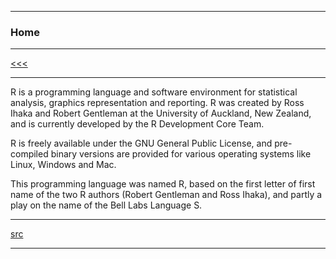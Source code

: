 
---

### Home

---

[<<<]()

---

R is a programming language and software environment for statistical analysis, graphics representation and reporting. 
R was created by Ross Ihaka and Robert Gentleman at the University of Auckland, New Zealand, and is currently developed 
by the R Development Core Team.

R is freely available under the GNU General Public License, and pre-compiled binary versions are provided for 
various operating systems like Linux, Windows and Mac.

This programming language was named R, based on the first letter of first name of the two R authors 
(Robert Gentleman and Ross Ihaka), and partly a play on the name of the Bell Labs Language S.

---

[src](https://www.tutorialspoint.com/r/index.htm)

---
